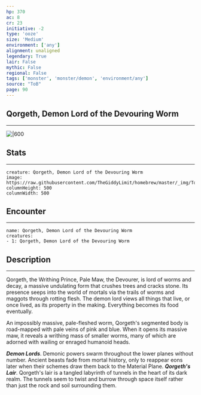 ```yaml
---
hp: 370
ac: 8
cr: 23
initiative: -2
type: 'ooze'    
size: 'Medium'
environment: ['any']
alignment: unaligned
legendary: True
lair: False
mythic: False
regional: False
tags: ['monster', 'monster/demon', 'environment/any']
source: "ToB"
page: 90
---
```


## Qorgeth, Demon Lord of the Devouring Worm
---

![|600](https://raw.githubusercontent.com/TheGiddyLimit/homebrew/master/_img/ToB/Qorgeth.webp)

## Stats
---

```statblock
creature: Qorgeth, Demon Lord of the Devouring Worm
image: https://raw.githubusercontent.com/TheGiddyLimit/homebrew/master/_img/ToB/token/Qorgeth%2C%20Demon%20Lord%20of%20The%20Devouring%20Worm.png
columnHeight: 500
columnWidth: 500
```

## Encounter
---

```encounter-table
name: Qorgeth, Demon Lord of the Devouring Worm
creatures:
- 1: Qorgeth, Demon Lord of the Devouring Worm
```

## Description
---
Qorgeth, the Writhing Prince, Pale Maw, the Devourer, is lord of worms and decay, a massive undulating form that crushes trees and cracks stone. Its presence seeps into the world of mortals via the trails of worms and maggots through rotting flesh. The demon lord views all things that live, or once lived, as its property in the making. Everything becomes its food eventually.

An impossibly massive, pale-fleshed worm, Qorgeth's segmented body is road-mapped with pale veins of pink and blue. When it opens its massive maw, it reveals a writhing mass of smaller worms, many of which are adorned with wailing or enraged humanoid heads.

**_Demon Lords_**. Demonic powers swarm throughout the lower planes without number. Ancient beasts fade from mortal history, only to reappear eons later when their schemes draw them back to the Material Plane.
**_Qorgeth's Lair_**. Qorgeth's lair is a tangled labyrinth of tunnels in the heart of its dark realm. The tunnels seem to twist and burrow through space itself rather than just the rock and soil surrounding them.




